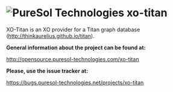 ![PureSol Technologies](http://puresol-technologies.com/images/logos/puresol-logo-green.png?raw=true)
xo-titan
========

XO-Titan is an XO provider for a Titan graph database (http://thinkaurelius.github.io/titan).

__General information about the project can be found at:__

http://opensource.puresol-technologies.com/xo-titan
    
__Please, use the issue tracker at:__

https://bugs.puresol-technologies.net/projects/xo-titan
